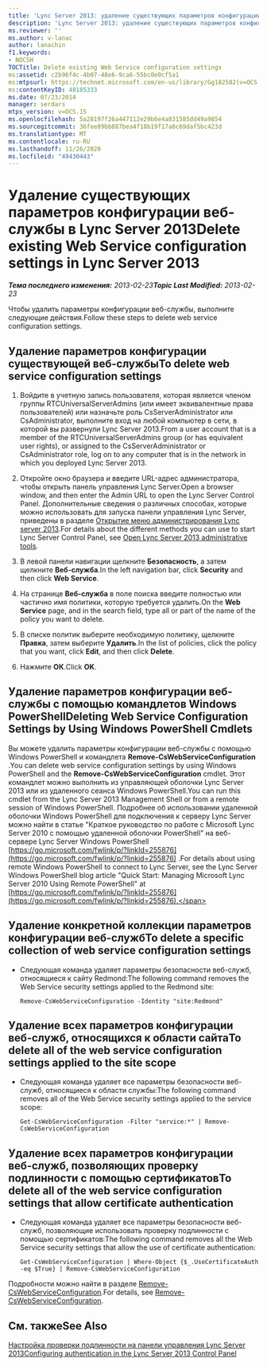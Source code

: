 ```yaml
---
title: 'Lync Server 2013: удаление существующих параметров конфигурации веб-службы'
description: 'Lync Server 2013: удаление существующих параметров конфигурации веб-службы.'
ms.reviewer: ''
ms.author: v-lanac
author: lanachin
f1.keywords:
- NOCSH
TOCTitle: Delete existing Web Service configuration settings
ms:assetid: c2b96f4c-4b07-48e6-9ca6-55bc0e0cf5a1
ms:mtpsurl: https://technet.microsoft.com/en-us/library/Gg182582(v=OCS.15)
ms:contentKeyID: 48185333
ms.date: 07/23/2014
manager: serdars
mtps_version: v=OCS.15
ms.openlocfilehash: 5a28197f26a447112e29b6e4a831585dd49a9854
ms.sourcegitcommit: 36fee89bb887bea4f18b19f17a8c69daf5bc423d
ms.translationtype: MT
ms.contentlocale: ru-RU
ms.lasthandoff: 11/26/2020
ms.locfileid: "49430443"
---
```

# <a name="delete-existing-web-service-configuration-settings-in-lync-server-2013"></a><span data-ttu-id="30add-103">Удаление существующих параметров конфигурации веб-службы в Lync Server 2013</span><span class="sxs-lookup"><span data-stu-id="30add-103">Delete existing Web Service configuration settings in Lync Server 2013</span></span>

<div data-xmlns="http://www.w3.org/1999/xhtml">

<div class="topic" data-xmlns="http://www.w3.org/1999/xhtml" data-msxsl="urn:schemas-microsoft-com:xslt" data-cs="https://msdn.microsoft.com/">

<div data-asp="https://msdn2.microsoft.com/asp">



</div>

<div id="mainSection">

<div id="mainBody"><span data-ttu-id="30add-104">

<span> </span></span><span class="sxs-lookup"><span data-stu-id="30add-104">

<span> </span></span></span>

<span data-ttu-id="30add-105">_**Тема последнего изменения:** 2013-02-23_</span><span class="sxs-lookup"><span data-stu-id="30add-105">_**Topic Last Modified:** 2013-02-23_</span></span>

<span data-ttu-id="30add-106">Чтобы удалить параметры конфигурации веб-службы, выполните следующие действия.</span><span class="sxs-lookup"><span data-stu-id="30add-106">Follow these steps to delete web service configuration settings.</span></span>

<div>

## <a name="to-delete-web-service-configuration-settings"></a><span data-ttu-id="30add-107">Удаление параметров конфигурации существующей веб-службы</span><span class="sxs-lookup"><span data-stu-id="30add-107">To delete web service configuration settings</span></span>

1.  <span data-ttu-id="30add-108">Войдите в учетную запись пользователя, которая является членом группы RTCUniversalServerAdmins (или имеет эквивалентные права пользователей) или назначьте роль CsServerAdministrator или CsAdministrator, выполните вход на любой компьютер в сети, в которой вы развернули Lync Server 2013.</span><span class="sxs-lookup"><span data-stu-id="30add-108">From a user account that is a member of the RTCUniversalServerAdmins group (or has equivalent user rights), or assigned to the CsServerAdministrator or CsAdministrator role, log on to any computer that is in the network in which you deployed Lync Server 2013.</span></span>

2.  <span data-ttu-id="30add-109">Откройте окно браузера и введите URL-адрес администратора, чтобы открыть панель управления Lync Server.</span><span class="sxs-lookup"><span data-stu-id="30add-109">Open a browser window, and then enter the Admin URL to open the Lync Server Control Panel.</span></span> <span data-ttu-id="30add-110">Дополнительные сведения о различных способах, которые можно использовать для запуска панели управления Lync Server, приведены в разделе [Открытие меню администрирования Lync server 2013](lync-server-2013-open-lync-server-administrative-tools.md).</span><span class="sxs-lookup"><span data-stu-id="30add-110">For details about the different methods you can use to start Lync Server Control Panel, see [Open Lync Server 2013 administrative tools](lync-server-2013-open-lync-server-administrative-tools.md).</span></span>

3.  <span data-ttu-id="30add-111">В левой панели навигации щелкните **Безопасность**, а затем щелкните **Веб-служба**.</span><span class="sxs-lookup"><span data-stu-id="30add-111">In the left navigation bar, click **Security** and then click **Web Service**.</span></span>

4.  <span data-ttu-id="30add-112">На странице **Веб-служба** в поле поиска введите полностью или частично имя политики, которую требуется удалить.</span><span class="sxs-lookup"><span data-stu-id="30add-112">On the **Web Service** page, and in the search field, type all or part of the name of the policy you want to delete.</span></span>

5.  <span data-ttu-id="30add-113">В списке политик выберите необходимую политику, щелкните **Правка**, затем выберите **Удалить**.</span><span class="sxs-lookup"><span data-stu-id="30add-113">In the list of policies, click the policy that you want, click **Edit**, and then click **Delete**.</span></span>

6.  <span data-ttu-id="30add-114">Нажмите **ОК**.</span><span class="sxs-lookup"><span data-stu-id="30add-114">Click **OK**.</span></span>

</div>

<div>

## <a name="deleting-web-service-configuration-settings-by-using-windows-powershell-cmdlets"></a><span data-ttu-id="30add-115">Удаление параметров конфигурации веб-службы с помощью командлетов Windows PowerShell</span><span class="sxs-lookup"><span data-stu-id="30add-115">Deleting Web Service Configuration Settings by Using Windows PowerShell Cmdlets</span></span>

<span data-ttu-id="30add-116">Вы можете удалить параметры конфигурации веб-службы с помощью Windows PowerShell и командлета **Remove-CsWebServiceConfiguration** .</span><span class="sxs-lookup"><span data-stu-id="30add-116">You can delete web service configuration settings by using Windows PowerShell and the **Remove-CsWebServiceConfiguration** cmdlet.</span></span> <span data-ttu-id="30add-117">Этот командлет можно выполнить из управляющей оболочки Lync Server 2013 или из удаленного сеанса Windows PowerShell.</span><span class="sxs-lookup"><span data-stu-id="30add-117">You can run this cmdlet from the Lync Server 2013 Management Shell or from a remote session of Windows PowerShell.</span></span> <span data-ttu-id="30add-118">Подробнее об использовании удаленной оболочки Windows PowerShell для подключения к серверу Lync Server можно найти в статье "Краткое руководство по работе с Microsoft Lync Server 2010 с помощью удаленной оболочки PowerShell" на веб-сервере Lync Server Windows PowerShell [https://go.microsoft.com/fwlink/p/?linkId=255876](https://go.microsoft.com/fwlink/p/?linkid=255876) .</span><span class="sxs-lookup"><span data-stu-id="30add-118">For details about using remote Windows PowerShell to connect to Lync Server, see the Lync Server Windows PowerShell blog article "Quick Start: Managing Microsoft Lync Server 2010 Using Remote PowerShell" at [https://go.microsoft.com/fwlink/p/?linkId=255876](https://go.microsoft.com/fwlink/p/?linkid=255876).</span></span>

<div>

## <a name="to-delete-a-specific-collection-of-web-service-configuration-settings"></a><span data-ttu-id="30add-119">Удаление конкретной коллекции параметров конфигурации веб-служб</span><span class="sxs-lookup"><span data-stu-id="30add-119">To delete a specific collection of web service configuration settings</span></span>

  - <span data-ttu-id="30add-120">Следующая команда удаляет параметры безопасности веб-служб, относящиеся к сайту Redmond:</span><span class="sxs-lookup"><span data-stu-id="30add-120">The following command removes the Web Service security settings applied to the Redmond site:</span></span>
    
        Remove-CsWebServiceConfiguration -Identity "site:Redmond"

</div>

<div>

## <a name="to-delete-all-of-the-web-service-configuration-settings-applied-to-the-site-scope"></a><span data-ttu-id="30add-121">Удаление всех параметров конфигурации веб-служб, относящихся к области сайта</span><span class="sxs-lookup"><span data-stu-id="30add-121">To delete all of the web service configuration settings applied to the site scope</span></span>

  - <span data-ttu-id="30add-122">Следующая команда удаляет все параметры безопасности веб-служб, относящиеся к области службы:</span><span class="sxs-lookup"><span data-stu-id="30add-122">The following command removes all of the Web Service security settings applied to the service scope:</span></span>
    
        Get-CsWebServiceConfiguration -Filter "service:*" | Remove-CsWebServiceConfiguration

</div>

<div>

## <a name="to-delete-all-of-the-web-service-configuration-settings-that-allow-certificate-authentication"></a><span data-ttu-id="30add-123">Удаление всех параметров конфигурации веб-служб, позволяющих проверку подлинности с помощью сертификатов</span><span class="sxs-lookup"><span data-stu-id="30add-123">To delete all of the web service configuration settings that allow certificate authentication</span></span>

  - <span data-ttu-id="30add-124">Следующая команда удаляет все параметры безопасности веб-служб, позволяющие использовать проверку подлинности с помощью сертификатов:</span><span class="sxs-lookup"><span data-stu-id="30add-124">The following command removes all the Web Service security settings that allow the use of certificate authentication:</span></span>
    
        Get-CsWebServiceConfiguration | Where-Object {$_.UseCertificateAuth -eq $True} | Remove-CsWebServiceConfiguration

</div>

<span data-ttu-id="30add-125">Подробности можно найти в разделе [Remove-CsWebServiceConfiguration](https://docs.microsoft.com/powershell/module/skype/Remove-CsWebServiceConfiguration).</span><span class="sxs-lookup"><span data-stu-id="30add-125">For details, see [Remove-CsWebServiceConfiguration](https://docs.microsoft.com/powershell/module/skype/Remove-CsWebServiceConfiguration).</span></span>

</div>

<div>

## <a name="see-also"></a><span data-ttu-id="30add-126">См. также</span><span class="sxs-lookup"><span data-stu-id="30add-126">See Also</span></span>


[<span data-ttu-id="30add-127">Настройка проверки подлинности на панели управления Lync Server 2013</span><span class="sxs-lookup"><span data-stu-id="30add-127">Configuring authentication in the Lync Server 2013 Control Panel</span></span>](lync-server-2013-configuring-authentication-in-the-lync-server-control-panel.md)  
  

<span data-ttu-id="30add-128"></div>

</div>

<span> </span>

</div>

</div>

</span><span class="sxs-lookup"><span data-stu-id="30add-128"></div>

</div>

<span> </span>

</div>

</div>

</span></span></div>

